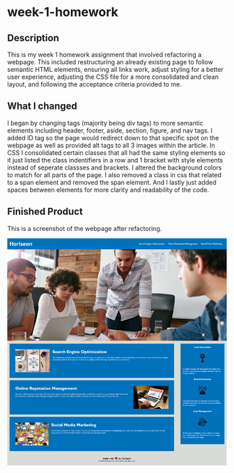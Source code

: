 # week-1-homework

## Description

This is my week 1 homework assignment that involved refactoring a webpage. This included restructuring an already existing page to follow semantic HTML elements, ensuring all links work, adjust styling for a better user experience, adjusting the CSS file for a more consolidated and clean layout, and following the acceptance criteria provided to me.

## What I changed

I began by changing tags (majority being div tags) to more semantic elements including header, footer, aside, section, figure, and nav tags. I added ID tag so the page would redirect down to that specific spot on the webpage as well as provided alt tags to all 3 images within the article. In CSS I consolidated certain classes that all had the same styling elements so it just listed the class indentifiers in a row and 1 bracket with style elements instead of seperate classses and brackets. I altered the background colors to match for all parts of the page. I also removed a class in css that related to a span element and removed the span element. And I lastly just added spaces between elements for more clarity and readability of the code.

## Finished Product

This is a screenshot of the webpage after refactoring.


![The Horiseon webpage includes a navigation bar, a header image, and cards with text and images at the bottom of the page.](./assets/images/finished-refactoring-image-for-readme.png)